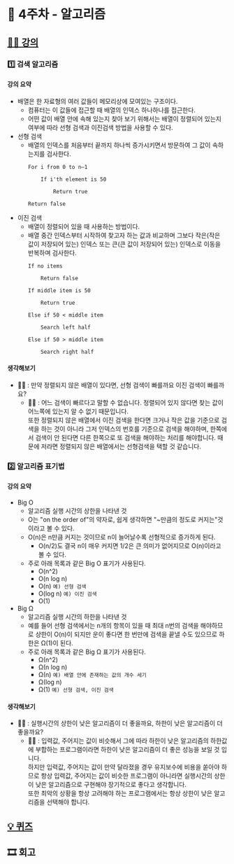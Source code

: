 # 🚀 4주차 - 알고리즘

## [👨‍🏫 강의](https://www.boostcourse.org/cs112/joinLectures/41488)
### 1️⃣ 검색 알고리즘
#### 강의 요약
* 배열은 한 자료형의 여러 값들이 메모리상에 모여있는 구조이다.
  * 컴퓨터는 이 값들에 접근할 때 배열의 인덱스 하나하나를 접근한다.
  * 어떤 값이 배열 안에 속해 있는지 찾아 보기 위해서는 배열이 정렬되어 있는지 여부에 따라 선형 검색과 이진검색 방법을 사용할 수 있다.
* 선형 검색
  * 배열의 인덱스를 처음부터 끝까지 하나씩 증가시키면서 방문하여 그 값이 속하는지를 검사한다.
    ```
    For i from 0 to n–1

        If i'th element is 50

            Return true

    Return false
    ```
* 이진 검색
  * 배열이 정렬되어 있을 때 사용하는 방법이다.
  * 배열 중간 인덱스부터 시작하여 찾고자 하는 값과 비교하며 그보다 작은(작은 값이 저장되어 있는) 인덱스 또는 큰(큰 값이 저장되어 있는) 인덱스로 이동을 반복하며 검사한다.
    ```
    If no items

        Return false

    If middle item is 50

        Return true

    Else if 50 < middle item

        Search left half

    Else if 50 > middle item

        Search right half
    ```
#### 생각해보기
* 💁‍♂ : 만약 정렬되지 않은 배열이 있다면, 선형 검색이 빠를까요 이진 검색이 빠를까요?
  * 🙋‍♀️ : 어느 검색이 빠르다고 말할 수 없습니다. 정렬되어 있지 않다면 찾는 값이 어느쪽에 있는지 알 수 없기 때문입니다.  
  또한 정렬되지 않은 배열에서 이진 검색을 한다면 크거나 작은 값을 기준으로 검색을 하는 것이 아니라 그저 인덱스의 번호를 기준으로 검색을 해야하며, 한쪽에서 검색이 안 된다면 다른 한쪽으로 또 검색을 해야하는 처리를 해야합니다. 때문에 저라면 정렬되지 않은 배열에서는 선형검색을 택할 것 같습니다.
  
### 2️⃣ 알고리즘 표기법
#### 강의 요약
* Big O
  * 알고리즘 실행 시간의 상한을 나타낸 것
  * O는 "on the order of"의 약자로, 쉽게 생각하면 "~만큼의 정도로 커지는"것이라고 볼 수 있다.
  * O(n)은 n만큼 커지는 것이므로 n이 늘어날수록 선형적으로 증가하게 된다.
    * O(n/2)도 결국 n이 매우 커지면 1/2은 큰 의미가 없어지므로 O(n)이라고 볼 수 있다.
  * 주로 아래 목록과 같은 Big O 표기가 사용된다.
    * O(n^2)
    * O(n log n)
    * O(n) `예) 선형 검색`
    * O(log n) `예) 이진 검색`
    * O(1)
* Big Ω
  * 알고리즘 실행 시간의 하한을 나타낸 것
  * 예를 들어 선형 검색에서는 n개의 항목이 있을 때 최대 n번의 검색을 해야하므로 상한이 O(n)이 되지만 운이 좋다면 한 번만에 검색을 끝낼 수도 있으므로 하한은 Ω(1)이 된다.
  * 주로 아래 목록과 같은 Big Ω 표기가 사용된다.
    * Ω(n^2)
    * Ω(n log n)
    * Ω(n) `예) 배열 안에 존재하는 값의 개수 세기`
    * Ω(log n)
    * Ω(1) `예) 선형 검색, 이진 검색`
#### 생각해보기
* 💁‍♂ : 실행시간의 상한이 낮은 알고리즘이 더 좋을까요, 하한이 낮은 알고리즘이 더 좋을까요?
  * 🙋‍♀️ : 입력값, 주어지는 값이 비슷해서 그에 따라 하한이 낮은 알고리즘의 하한값에 부합하는 프로그램이라면 하한이 낮은 알고리즘이 더 좋은 성능을 보일 것 입니다.  
  하지만 입력값, 주어지는 값이 만약 달라졌을 경우 유지보수에 비용을 쏟아야 하므로 항상 입력값, 주어지는 값이 비슷한 프로그램이 아니라면 실행시간의 상한이 낮은 알고리즘으로 구현해야 장기적으로 좋다고 생각합니다.  
  또한 최악의 상황을 항상 고려해야 하는 프로그램에서는 항상 상한이 낮은 알고리즘을 선택해야 합니다.

## [💡 퀴즈](https://www.boostcourse.org/cs112/joinLectures/41496)
## 🎞 회고
